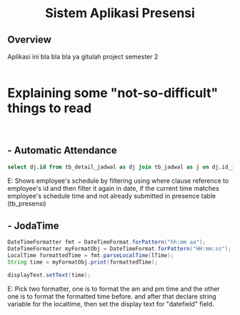 <h1 align="center">Sistem Aplikasi Presensi</h1>

## Overview

Aplikasi ini bla bla bla ya gitulah project semester 2
<br/>
<br/>

# Explaining some "not-so-difficult" things to read

<br/>
<h2> - Automatic Attendance</h2>

```sql
select dj.id from tb_detail_jadwal as dj join tb_jadwal as j on dj.id_jadwal = j.id join tb_karyawan as k on dj.id_karyawan = k.id join tb_mapel as m on j.id_mapel = m.id where k.id = 6 and (current_time > dj.jam && current_time < ADDTIME(dj.jam, dj.durasi) && dj.hari = WEEKDAY(CURRENT_DATE) && dj.id not in (select p.id_detail_jadwal from tb_presensi as p join tb_detail_jadwal as dj on p.id_detail_jadwal = dj.id where weekday(p.tanggal) = weekday(current_date) and (current_time > dj.jam && current_time < ADDTIME(dj.jam, dj.durasi)))) order by ADDTIME(dj.jam, dj.durasi) asc limit 1;
```

E: Shows employee's schedule by filtering using where clause reference to employee's id and then filter it again in date, if the current time matches employee's schedule time and not already submitted in presence table (tb_presensi)

<h2> - JodaTime</h2>

```java
DateTimeFormatter fmt = DateTimeFormat.forPattern("hh:mm aa");
DateTimeFormatter myFormatObj = DateTimeFormat.forPattern("HH:mm:ss");
LocalTime formattedTime = fmt.parseLocalTime(lTime);
String time = myFormatObj.print(formattedTime);

displayText.setText(time);
```

E: Pick two formatter, one is to format the am and pm time and the other one is to format the formatted time before. and after that declare string variable for the localtime, then set the display text for "datefield" field.
